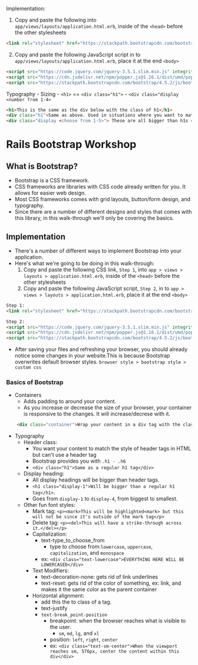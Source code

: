 
Implementation: 
1. Copy and paste the following into `app/views/layouts/application.html.erb`, inside of the `<head>` before the other stylesheets
```html
<link rel="stylesheet" href="https://stackpath.bootstrapcdn.com/bootstrap/4.5.2/css/bootstrap.min.css" integrity="sha384-JcKb8q3iqJ61gNV9KGb8thSsNjpSL0n8PARn9HuZOnIxN0hoP+VmmDGMN5t9UJ0Z" crossorigin="anonymous">
```
2. Copy and paste the following JavaScript script in to `app/views/layouts/application.html.erb`, place it at the end `<body>`
```html
<script src="https://code.jquery.com/jquery-3.5.1.slim.min.js" integrity="sha384-DfXdz2htPH0lsSSs5nCTpuj/zy4C+OGpamoFVy38MVBnE+IbbVYUew+OrCXaRkfj" crossorigin="anonymous"></script>
<script src="https://cdn.jsdelivr.net/npm/popper.js@1.16.1/dist/umd/popper.min.js" integrity="sha384-9/reFTGAW83EW2RDu2S0VKaIzap3H66lZH81PoYlFhbGU+6BZp6G7niu735Sk7lN" crossorigin="anonymous"></script>
<script src="https://stackpath.bootstrapcdn.com/bootstrap/4.5.2/js/bootstrap.min.js" integrity="sha384-B4gt1jrGC7Jh4AgTPSdUtOBvfO8shuf57BaghqFfPlYxofvL8/KUEfYiJOMMV+rV" crossorigin="anonymous"></script>
```

Typography 
    - Sizing 
        - `<h1>` == `<div class="h1">`
        - `<div class="display <number from 1-4>`
```html
<h1>This is the same as the div below with the class of h1</h1>
<div class="h1">Same as above. Used in situations where you want to match the style of h1 but can't use it for some reason</div>
<div class="display <choose from 1-5>"> These are all bigger than h1s </div>s
```

# Rails Bootstrap Workshop

## What is Bootstrap?
* Bootstrap is a CSS framework.
* CSS frameworks are libraries with CSS code already written for you. It allows for easier web design. 
* Most CSS frameworks comes with grid layouts, button/form design, and typography.
* Since there are a number of different designs and styles that comes with this library, in this walk-through we'll only be covering the basics.

## Implementation
* There's a number of different ways to implement Bootstrap into your application. 
* Here's what we're going to be doing in this walk-through: 
    1. Copy and paste the following CSS link, `Step 1`, into `app > views > layouts > application.html.erb`, inside of the `<head>` before the other stylesheets
    2. Copy and paste the following JavaScript script, `Step 2`, in to `app > views > layouts > application.html.erb`, place it at the end `<body>`

```html
Step 1:
<link rel="stylesheet" href="https://stackpath.bootstrapcdn.com/bootstrap/4.5.2/css/bootstrap.min.css" integrity="sha384-JcKb8q3iqJ61gNV9KGb8thSsNjpSL0n8PARn9HuZOnIxN0hoP+VmmDGMN5t9UJ0Z" crossorigin="anonymous">
```
```html
Step 2:
<script src="https://code.jquery.com/jquery-3.5.1.slim.min.js" integrity="sha384-DfXdz2htPH0lsSSs5nCTpuj/zy4C+OGpamoFVy38MVBnE+IbbVYUew+OrCXaRkfj" crossorigin="anonymous"></script>
<script src="https://cdn.jsdelivr.net/npm/popper.js@1.16.1/dist/umd/popper.min.js" integrity="sha384-9/reFTGAW83EW2RDu2S0VKaIzap3H66lZH81PoYlFhbGU+6BZp6G7niu735Sk7lN" crossorigin="anonymous"></script>
<script src="https://stackpath.bootstrapcdn.com/bootstrap/4.5.2/js/bootstrap.min.js" integrity="sha384-B4gt1jrGC7Jh4AgTPSdUtOBvfO8shuf57BaghqFfPlYxofvL8/KUEfYiJOMMV+rV" crossorigin="anonymous"></script>
```
* After saving your files and refreshing your browser, you should already notice some changes in your website.This is because Bootstrap overwrites default browser styles. `browser style > bootstrap style > custom css`

### Basics of Bootstrap
* Containers 
    * Adds padding to around your content. 
    * As you increase or decrease the size of your browser, your container is responsive to the changes. It will increase/decrese with it.  
```html 
    <div class="container">Wrap your content in a div tag with the class of container</div>
```
* Typography
    * Header class: 
        * You want your content to match the style of header tags in HTML but can't use a header tag
        * Bootstrap provides you with `.h1 - .h6`
        * `<div class="h1">Same as a regular h1 tag</div>`
    * Display heading: 
        * All display headings will be bigger than header tags. 
        * `<h1 class="display-1">Will be bigger than a regular h1 tag</h1>`. 
        * Goes from `display-1` to `display-4`, from biggest to smallest.
    * Other fun font styles: 
        * Mark tag: `<p><mark>This will be highlighted<mark> but this will not be since it's outside of the mark tag</p>`
        * Delete tag: `<p><del>This will have a strike-through across it.</del></p>`
        * Capitalization: 
            * text-type_to_choose_from
                * type to choose from:`lowercase`, `uppercase`, `capitalization`, and `monospace`
            * ex: `<div class="text-lowercase">EVERYTHING HERE WILL BE LOWERCASED</div>`
        * Text Modifiers: 
            * text-decoration-none: gets rid of link underlines
            * text-reset: gets rid of the color of something, ex: link, and makes it the same color as the parent container
        * Horizontal alignment: 
            * add this the to class of a tag.
            * text-justify
            * `text-break_point-position`
                * breakpoint: when the browser reaches what is visible to the user. 
                    * `sm`, `md`, `lg`, and `xl`
                * position: `left`, `right`, `center`
                * ex: `<div class="text-sm-center">When the viewport reaches sm, 576px, center the content within this div</div>`

    

